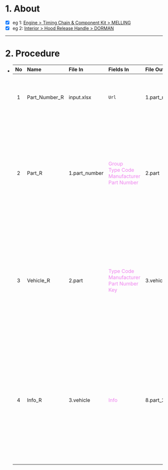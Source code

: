 # 1. About

- [x] eg 1: [Engine > Timing Chain & Component Kit > MELLING](https://www.rockauto.com/en/parts/melling,timing+chain+&+component+kit,5756)
- [x] eg 2: [Interior > Hood Release Handle > DORMAN](https://www.rockauto.com/en/parts/dorman,hood+release+cable,1360)

- - -

# 2. Procedure

- |No|Name|File In|Fields In|File Out|Fields Out|
  |:-:|:-|:-|:-|:-|:-|
  |1|Part_Number_R|input.xlsx|`Url`|1.part_number|A. `No`<sub>[int、Sort: True]</sub><br />B. `Group`<br />C. `Type`<br />D. `Type Code`<br />E. `Manufacturer`<br />F. `Part Number`<br />G. `Url`|
  |2|Part_R|1.part_number|<span style="color: violet;">Group</span><br /><span style="color: violet;">Type Code</span><br /><span style="color: violet;">Manufacturer</span><br /><span style="color: violet;">Part Number</span>|2.part|A. <span style="color: teal;">No</span><sub>[int、Sort: True]</sub><br />B. <span style="color: violet;">Group</span><br />C. <span style="color: teal;">Type</span><br />D. <span style="color: violet;">Type Code</span><br />E. <span style="color: violet;">Manufacturer</span><br />F. <span style="color: violet;">Part Number</span><br />G. `Parameter`<br />H. `Json_Price`<br />I. `Note 1`<br />J. `Note 2`<br />K. `OEM`<br />L. `Picture`<sub>[null]</sub><br />M. <span style="color: teal;">Url</span><br />N. `Info`<br />O. `Json_Src`<br />P. `Key`|
  |3|Vehicle_R|2.part|<span style="color: violet;">Type Code</span><br /><span style="color: violet;">Manufacturer</span><br /><span style="color: violet;">Part Number</span><br /><span style="color: violet;">Key</span>|3.vehicle|A. <span style="color: teal;">No</span><sub>[int、Sort: True]</sub><br />B. <span style="color: teal;">Group</span><br />C. <span style="color: teal;">Type</span><br />D. <span style="color: violet;">Type Code</span><br />E. <span style="color: violet;">Manufacturer</span><br />F. <span style="color: violet;">Part Number</span><br />G. <span style="color: teal;">Parameter</span><br />H. <span style="color: teal;">Json_Price</span><br />I. <span style="color: teal;">Note 1</span><br />J. <span style="color: teal;">Note 2</span><br />K. `Json_Vehicle`<br />L. <span style="color: teal;">OEM</span><br />M. <span style="color: teal;">Picture</span><sub>[null]</sub><br />N. <span style="color: teal;">Url</span><br />O. <span style="color: teal;">Info</span><br />P. <span style="color: teal;">Json_Src</span><br />Q. <span style="color: violet;">Key</span>|
  |4|Info_R|3.vehicle|<span style="color: violet;">Info</span>|8.part_2|A. <span style="color: teal;">No</span><sub>[int、Sort: True]</sub><br />B. <span style="color: teal;">Group</span><br />C. <span style="color: teal;">Type</span><br />D. <span style="color: teal;">Type Code</span><br />E. <span style="color: teal;">Manufacturer</span><br />F. <span style="color: teal;">Part Number</span><br />G. <span style="color: teal;">Parameter</span><br />H. <span style="color: teal;">Json_Price</span><br />I. <span style="color: teal;">Note 1</span><br />J. <span style="color: teal;">Note 2</span><br />K. <span style="color: teal;">Json_Vehicle</span><br />L. <span style="color: teal;">OEM</span><br />M. <span style="color: teal;">Picture</span><sub>[null]</sub><br />N. <span style="color: teal;">Url</span><br />O. <span style="color: violet;">Info</span><br />P. <span style="color: teal;">Json_Src</span><br />Q. `Json_Specification`<br />R. `Json_Kit`<br />S. <span style="color: teal;">Key</span>|
